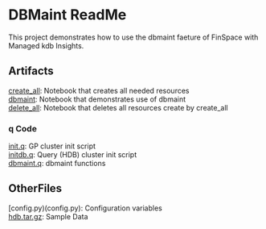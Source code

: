 # DBMaint ReadMe
This project demonstrates how to use the dbmaint faeture of FinSpace with Managed kdb Insights.


## Artifacts
[create_all](create_all.ipynb): Notebook that creates all needed resources   
[dbmaint](dbmaint.ipynb): Notebook that demonstrates use of dbmaint   
[delete_all](delete_all.ipynb): Notebook that deletes all resources create by create_all   

### q Code
[init.q](dbmaint/init.q): GP cluster init script    
[initdb.q](dbmaint/initdb.q): Query (HDB) cluster init script    
[dbmaint.q](dbmaint/dbmaint.q): dbmaint functions       

## OtherFiles
[config.py)(config.py): Configuration variables   
[hdb.tar.gz](hdb.tar.gz): Sample Data   
